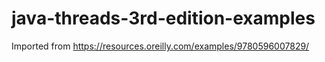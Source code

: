 # java-threads-3rd-edition-examples
 Imported from https://resources.oreilly.com/examples/9780596007829/

